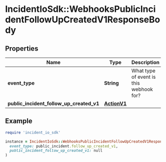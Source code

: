 # IncidentIoSdk::WebhooksPublicIncidentFollowUpCreatedV1ResponseBody

## Properties

| Name | Type | Description | Notes |
| ---- | ---- | ----------- | ----- |
| **event_type** | **String** | What type of event is this webhook for? |  |
| **public_incident_follow_up_created_v1** | [**ActionV1**](ActionV1.md) |  |  |

## Example

```ruby
require 'incident_io_sdk'

instance = IncidentIoSdk::WebhooksPublicIncidentFollowUpCreatedV1ResponseBody.new(
  event_type: public_incident.follow_up_created_v1,
  public_incident_follow_up_created_v1: null
)
```

